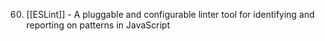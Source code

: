 60. [[ESLint]] - A pluggable and configurable linter tool for identifying and reporting on patterns in JavaScript